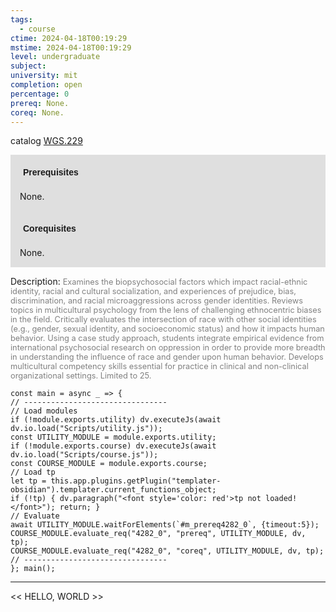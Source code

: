```yaml
---
tags:
  - course
ctime: 2024-04-18T00:19:29
mstime: 2024-04-18T00:19:29
level: undergraduate
subject: 
university: mit
completion: open
percentage: 0
prereq: None.
coreq: None.
---
```


catalog [WGS.229](http://student.mit.edu/catalog/mWGSa.html#WGS.229)

<span style="display: block; padding: 15px; background-color: rgb(100, 100, 100, 0.2);"><font id="m_prereq4282_0" style="display: block; font-family: Arial, sans-serif; font-weight: bold; padding: 5px">Prerequisites</font><br><span id="prereq4282_0">None.</span></span>
<span style="display: block; padding: 15px; background-color: rgb(100, 100, 100, 0.2);"><font id="m_coreq4282_0" style="display: block; font-family: Arial, sans-serif; font-weight: bold; padding: 5px">Corequisites</font><br><span id="coreq4282_0">None.</span></span>

<font style="">Description:</font>
<font style="color: grey; font-size: 0.8rem;">Examines the biopsychosocial factors which impact racial-ethnic identity, racial and cultural socialization, and experiences of prejudice, bias, discrimination, and racial microaggressions across gender identities. Reviews topics in multicultural psychology from the lens of challenging ethnocentric biases in the field. Critically evaluates the intersection of race with other social identities (e.g., gender, sexual identity, and socioeconomic status) and how it impacts human behavior. Using a case study approach, students integrate empirical evidence from international psychosocial research on oppression in order to provide more breadth in understanding the influence of race and gender upon human behavior. Develops multicultural competency skills essential for practice in clinical and non-clinical organizational settings. Limited to 25.</font>

```dataviewjs
const main = async _ => {
// --------------------------------
// Load modules
if (!module.exports.utility) dv.executeJs(await dv.io.load("Scripts/utility.js"));
const UTILITY_MODULE = module.exports.utility;
if (!module.exports.course) dv.executeJs(await dv.io.load("Scripts/course.js"));
const COURSE_MODULE = module.exports.course;
// Load tp
let tp = this.app.plugins.getPlugin("templater-obsidian").templater.current_functions_object;
if (!tp) { dv.paragraph("<font style='color: red'>tp not loaded!</font>"); return; }
// Evaluate
await UTILITY_MODULE.waitForElements(`#m_prereq4282_0`, {timeout:5});
COURSE_MODULE.evaluate_req("4282_0", "prereq", UTILITY_MODULE, dv, tp);
COURSE_MODULE.evaluate_req("4282_0", "coreq", UTILITY_MODULE, dv, tp);
// --------------------------------
}; main();
```

---

<< HELLO, WORLD >>

